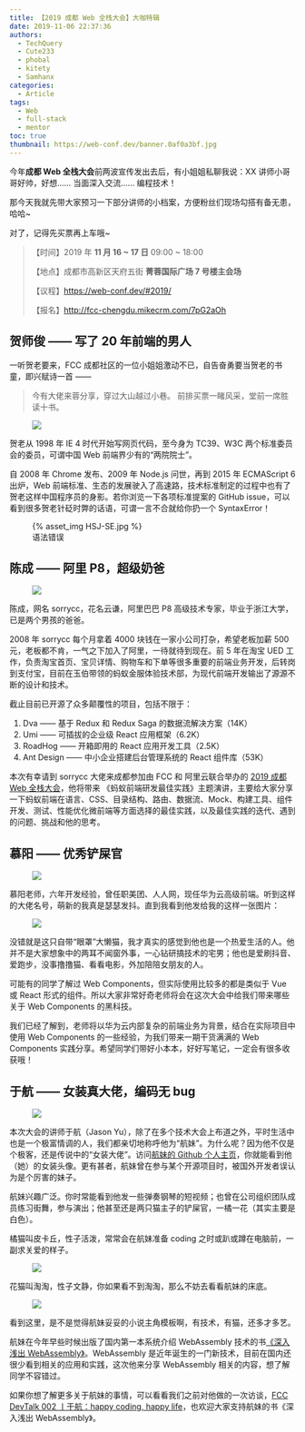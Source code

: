 ```yaml
---
title: 【2019 成都 Web 全栈大会】大咖特辑
date: 2019-11-06 22:37:36
authors:
  - TechQuery
  - Cute233
  - phobal
  - kitety
  - Samhanx
categories:
  - Article
tags:
  - Web
  - full-stack
  - mentor
toc: true
thumbnail: https://web-conf.dev/banner.0af0a3bf.jpg
---
```


今年**成都 Web 全栈大会**前两波宣传发出去后，有小姐姐私聊我说：XX 讲师小哥哥好帅，好想…… 当面深入交流…… 编程技术！

那今天我就先带大家预习一下部分讲师的小档案，方便粉丝们现场勾搭有备无患，哈哈~

对了，记得先买票再上车哦~

> 【时间】2019 年 **11 月 16 ~ 17 日** 09:00 ~ 18:00
>
> 【地点】成都市高新区天府五街 **菁蓉国际广场 7 号楼主会场**
>
> 【议程】https://web-conf.dev/#2019/
>
> 【报名】http://fcc-chengdu.mikecrm.com/7pG2aOh

## 贺师俊 —— 写了 20 年前端的男人

一听贺老要来，FCC 成都社区的一位小姐姐激动不已，自告奋勇要当贺老的书童，即兴赋诗一首 ——

> 今有大佬来蓉分享，穿过大山越过小巷。
> 前排买票一睹风采，堂前一席胜读十书。

<!-- more -->

<figure>
    <img src="/activity/conference/web-conf-2019-1/He-ShiJun.png">
</figure>

贺老从 1998 年 IE 4 时代开始写网页代码，至今身为 TC39、W3C 两个标准委员会的委员，可谓中国 Web 前端界少有的“两院院士”。

自 2008 年 Chrome 发布、2009 年 Node.js 问世，再到 2015 年 ECMAScript 6 出炉，Web 前端标准、生态的发展驶入了高速路，技术标准制定的过程中也有了贺老这样中国程序员的身影。若你浏览一下各项标准提案的 GitHub issue，可以看到很多贺老针砭时弊的话语，可谓一言不合就给你扔一个 SyntaxError！

<figure>
    {% asset_img HSJ-SE.jpg %}
    <figcaption>语法错误</figcaption>
</figure>

## 陈成 —— 阿里 P8，超级奶爸

<figure>
    <img src="/activity/conference/web-conf-2019-1/Chen-Cheng.jpeg">
</figure>

陈成，网名 sorrycc，花名云谦，阿里巴巴 P8 高级技术专家，毕业于浙江大学，已是两个男孩的爸爸。

2008 年 sorrycc 每个月拿着 4000 块钱在一家小公司打杂，希望老板加薪 500 元，老板都不肯，一气之下加入了阿里，一待就待到现在。前 5 年在淘宝 UED 工作，负责淘宝首页、宝贝详情、购物车和下单等很多重要的前端业务开发，后转岗到支付宝，目前在玉伯带领的蚂蚁金服体验技术部，为现代前端开发输出了源源不断的设计和技术。

截止目前已开源了众多颠覆性的项目，包括不限于：

1. Dva —— 基于 Redux 和 Redux Saga 的数据流解决方案（14K）
2. Umi —— 可插拔的企业级 React 应用框架（6.2K）
3. RoadHog —— 开箱即用的 React 应用开发工具（2.5K）
4. Ant Design —— 中小企业搭建后台管理系统的 React 组件库（53K）

本次有幸请到 sorrycc 大佬来成都参加由 FCC 和 阿里云联合举办的 [2019 成都 Web 全栈大会][1]，他将带来 《蚂蚁前端研发最佳实践》主题演讲，主要给大家分享一下蚂蚁前端在语言、CSS、目录结构、路由、数据流、Mock、构建工具、组件开发、测试、性能优化微前端等方面选择的最佳实践，以及最佳实践的迭代、遇到的问题、挑战和他的思考。

## 慕阳 —— 优秀铲屎官

<figure>
    <img src="/activity/conference/web-conf-2019-0/MuYang.jpeg">
</figure>

慕阳老师，六年开发经验，曾任职美团、人人网，现任华为云高级前端。听到这样的大佬名号，萌新的我真是瑟瑟发抖。直到我看到他发给我的这样一张图片：

<figure>
    <img src="https://user-images.githubusercontent.com/22906933/67954716-5f59ec00-fc2c-11e9-9d16-df94dab13022.png">
</figure>

没错就是这只自带“眼罩”大懒猫，我才真实的感觉到他也是一个热爱生活的人。他并不是大家想象中的两耳不闻窗外事，一心钻研搞技术的宅男；他也是爱刷抖音、爱跑步，没事撸撸猫、看看电影，外加陪陪女朋友的人。

可能有的同学了解过 Web Components，但实际使用比较多的都是类似于 Vue 或 React 形式的组件。所以大家非常好奇老师将会在这次大会中给我们带来哪些关于 Web Components 的黑科技。

我们已经了解到，老师将以华为云内部复杂的前端业务为背景，结合在实际项目中使用 Web Components 的一些经验，为我们带来一期干货满满的 Web Components 实践分享。希望同学们带好小本本，好好写笔记，一定会有很多收获哦！

## 于航 —— 女装真大佬，编码无 bug

<figure>
    <img src="/activity/conference/web-conf-2019-1/Yu-Hang.jpeg">
</figure>

本次大会的讲师于航（Jason Yu），除了在多个技术大会上布道之外，平时生活中也是一个极富情调的人，我们都亲切地称呼他为“航妹”。为什么呢？因为他不仅是个极客，还是传说中的“女装大佬”。访问[航妹的 Github 个人主页][2]，你就能看到他（她）的女装头像。更有甚者，航妹曾在参与某个开源项目时，被国外开发者误认为是个厉害的妹子。

航妹兴趣广泛。你时常能看到他发一些弹奏钢琴的短视频；也曾在公司组织团队成员练习街舞，参与演出；他甚至还是两只猫主子的铲屎官，一橘一花（其实主要是白色）。

橘猫叫皮卡丘，性子活泼，常常会在航妹准备 coding 之时或趴或蹲在电脑前，一副求关爱的样子。

<figure>
    <img src="https://user-images.githubusercontent.com/16429512/68354956-c0138800-0148-11ea-9166-c6bb1b4413c0.png">
</figure>

花猫叫淘淘，性子文静，你如果看不到淘淘，那么不妨去看看航妹的床底。

<figure>
    <img src="https://user-images.githubusercontent.com/16429512/68354930-aa9e5e00-0148-11ea-8064-6f404708b3b6.png">
</figure>

看到这里，是不是觉得航妹妥妥的小说主角模板啊，有技术，有猫，还多才多艺。

航妹在今年早些时候出版了国内第一本系统介绍 WebAssembly 技术的书[《深入浅出 WebAssembly》][3]。WebAssembly 是近年诞生的一门新技术，目前在国内还很少看到相关的应用和实践，这次他来分享 WebAssembly 相关的内容，想了解同学不容错过。

如果你想了解更多关于航妹的事情，可以看看我们之前对他做的一次访谈，[FCC DevTalk 002 丨于航：happy coding, happy life][4]，也欢迎大家支持航妹的书《深入浅出 WebAssembly》。

[1]: https://web-conf.dev/#2019/
[2]: https://github.com/Becavalier
[3]: https://book.douban.com/subject/30368088/
[4]: https://chinese.freecodecamp.org/forum/t/topic/187
